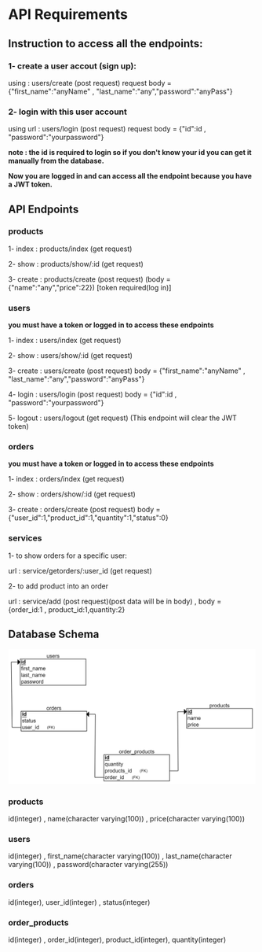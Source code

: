 # API Requirements
## Instruction to access all the endpoints:
### 1- create a user accout (sign up):
using : users/create (post request)
request body = {"first_name":"anyName" , "last_name":"any","password":"anyPass"}
### 2- login with this user account
using url : users/login (post request)
request body = {"id":id , "password":"yourpassword"}

**note : the id is required to login so if you don't know your id you can get it manually from the database.**

**Now you are logged in and can access all the endpoint because you have a JWT token.**
## API Endpoints

### products
1- index : products/index (get request)

2- show : products/show/:id (get request)

3- create : products/create (post request) (body = {"name":"any","price":22}) [token required(log in)]



### users
**you must have a token or logged in to access these endpoints**

1- index : users/index (get request)

2- show : users/show/:id (get request)

3- create : users/create (post request) body = {"first_name":"anyName" , "last_name":"any","password":"anyPass"}

4- login : users/login (post request) body = {"id":id , "password":"yourpassword"}

5- logout : users/logout (get request) (This endpoint will clear the JWT token)

### orders
**you must have a token or logged in to access these endpoints**

1- index : orders/index (get request)

2- show : orders/show/:id (get request)

3- create : orders/create (post request) body = {"user_id":1,"product_id":1,"quantity":1,"status":0}

### services
1- to show orders for a specific user:

url : service/getorders/:user_id (get request)

2- to add product into an order

url : service/add     (post request)(post data will be in body) , body = {order_id:1 , product_id:1,quantity:2}

## Database Schema
![database schema](db_schema.png)


### products

id(integer) , name(character varying(100)) , price(character varying(100))


### users

id(integer) , first_name(character varying(100)) , last_name(character varying(100)) , password(character varying(255))


### orders

id(integer), user_id(integer) , status(integer)

### order_products

id(integer) , order_id(integer), product_id(integer), quantity(integer)

